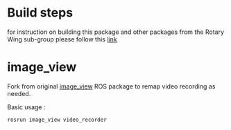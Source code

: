# Build steps

for instruction on building this package and other packages from the Rotary Wing sub-group please follow this [link](https://docs.google.com/document/d/1Rl-851g5cFPR0NZfVkKsHbdwR2bMzr6qcSP2C-OcEaY/edit?usp=sharing)

# image_view

Fork from original [image_view](https://github.com/ros-perception/image_pipeline/tree/indigo/image_view) ROS package to remap video recording as needed.

Basic usage : 

```
rosrun image_view video_recorder
```